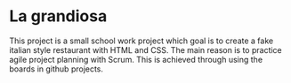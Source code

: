 # La grandiosa

This project is a small school work project which goal is to create a fake italian style restaurant with HTML and CSS. The main reason is to practice agile project planning with Scrum. This is achieved through using the boards in github projects.
